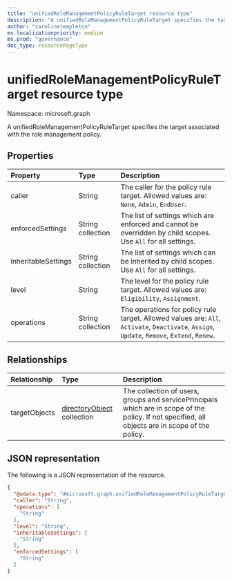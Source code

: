 ```yaml
---
title: "unifiedRoleManagementPolicyRuleTarget resource type"
description: "A unifiedRoleManagementPolicyRuleTarget specifies the target associated with the role management policy."
author: "carolinetempleton"
ms.localizationpriority: medium
ms.prod: "governance"
doc_type: resourcePageType
---
```


# unifiedRoleManagementPolicyRuleTarget resource type

Namespace: microsoft.graph

A unifiedRoleManagementPolicyRuleTarget specifies the target associated with the role management policy.


## Properties
|Property|Type|Description|
|:---|:---|:---|
|caller|String|The caller for the policy rule target. Allowed values are: `None`, `Admin`, `EndUser`.|
|enforcedSettings|String collection|The list of settings which are enforced and cannot be overridden by child scopes. Use `All` for all settings.|
|inheritableSettings|String collection|The list of settings which can be inherited by child scopes. Use `All` for all settings.|
|level|String|The level for the policy rule target. Allowed values are: `Eligibility`, `Assignment`.	|
|operations|String collection|The operations for policy rule target. Allowed values are: `All`, `Activate`, `Deactivate`, `Assign`, `Update`, `Remove`, `Extend`, `Renew`.|

## Relationships
|Relationship|Type|Description|
|:---|:---|:---|
|targetObjects|[directoryObject](../resources/directoryobject.md) collection|The collection of users, groups and servicePrincipals which are in scope of the policy. If not specified, all objects are in scope of the policy.|

## JSON representation
The following is a JSON representation of the resource.
<!-- {
  "blockType": "resource",
  "@odata.type": "microsoft.graph.unifiedRoleManagementPolicyRuleTarget"
}
-->
``` json
{
  "@odata.type": "#microsoft.graph.unifiedRoleManagementPolicyRuleTarget",
  "caller": "String",
  "operations": [
    "String"
  ],
  "level": "String",
  "inheritableSettings": [
    "String"
  ],
  "enforcedSettings": [
    "String"
  ]
}
```

